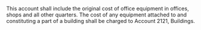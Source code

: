 This account shall include the original cost of office equipment in offices, shops and all other quarters. The cost of any equipment attached to and constituting a part of a building shall be charged to Account 2121, Buildings.

